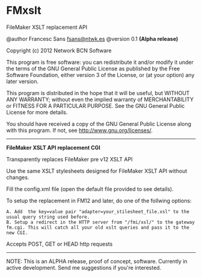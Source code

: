 FMxslt
======

FileMaker XSLT replacement API

@author Francesc Sans fsans@ntwk.es
@version 0.1 **(Alpha release)**
 
Copyright (c) 2012 Network BCN Software
 
This program is free software: you can redistribute it and/or modify
it under the terms of the GNU General Public License as published by
the Free Software Foundation, either version 3 of the License, or
(at your option) any later version.

This program is distributed in the hope that it will be useful,
but WITHOUT ANY WARRANTY; without even the implied warranty of
MERCHANTABILITY or FITNESS FOR A PARTICULAR PURPOSE.  See the
GNU General Public License for more details.

You should have received a copy of the GNU General Public License
along with this program.  If not, see <http://www.gnu.org/licenses/>.

 ------------------------------------------------------------------------------

 **FileMaker XSLT API replacement CGI**

Transparently replaces FileMaker pre v12 XSLT API
  
Use the same XSLT stylesheets designed for FileMaker XSLT API without changes. 
 
Fill the config.xml file (open the default file provided to see details). 
 
To setup the replacement in FM12 and later, do one of the follwing options: 

	A. Add  the key=value pair "adapter=your_stilesheet_file.xsl" to the usual query string used before.
	B. Setup a redirect in the HTTP server from "/fmi/xsl/" to the gateway fm.cgi. This will catch all your old xslt queries and pass it to the new CGI.
	
Accepts POST, GET or HEAD http requests 

 ------------------------------------------------------------------------------

NOTE: This is an ALPHA release, proof of concept, software. Currently in active development. Send me suggestions if you're interested.


